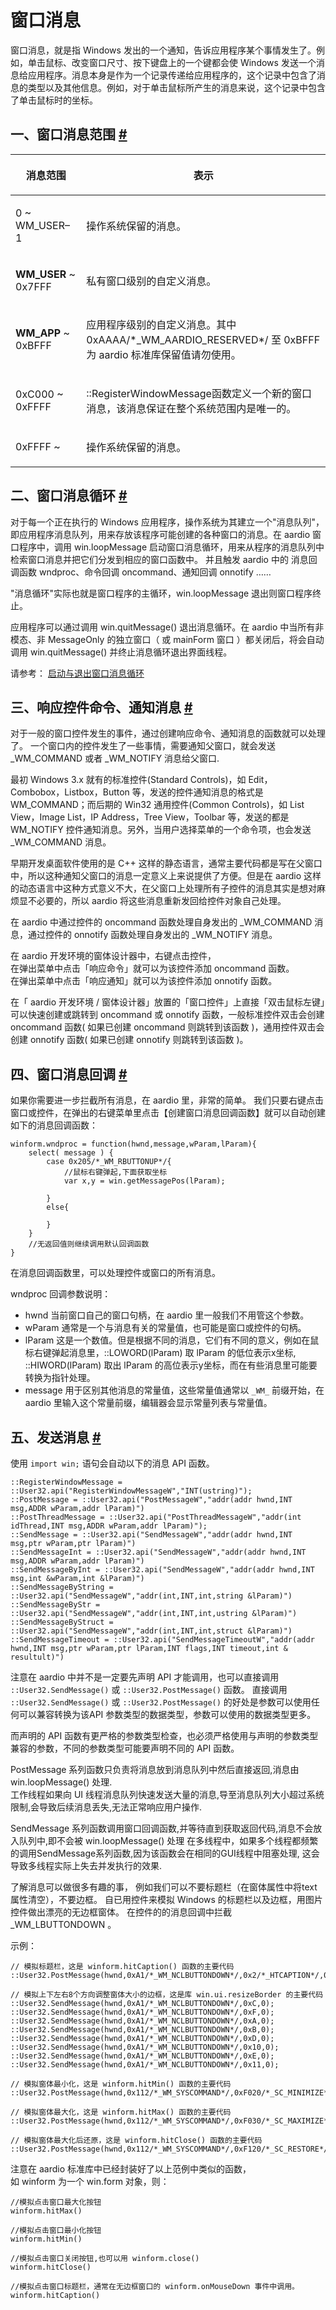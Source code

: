 # 窗口消息

窗口消息，就是指 Windows 发出的一个通知，告诉应用程序某个事情发生了。例如，单击鼠标、改变窗口尺寸、按下键盘上的一个键都会使 Windows 发送一个消息给应用程序。消息本身是作为一个记录传递给应用程序的，这个记录中包含了消息的类型以及其他信息。例如，对于单击鼠标所产生的消息来说，这个记录中包含了单击鼠标时的坐标。

## 一、窗口消息范围 <a id="range" href="#range">&#x23;</a>


| <p>**消息范围** </p> | <p>**表示** </p> |
| --- | --- |
| <p>0 ~ WM_USER–1</p> | <p>操作系统保留的消息。 </p> |
| <p>**WM_USER** ~ 0x7FFF</p> | <p>私有窗口级别的自定义消息。 </p> |
| <p>**WM_APP** ~ 0xBFFF</p> | <p>应用程序级别的自定义消息。其中0xAAAA/\*_WM_AARDIO_RESERVED\*/ 至 0xBFFF 为 aardio 标准库保留值请勿使用。</p> |
| <p>0xC000 ~ 0xFFFF</p> | <p>::RegisterWindowMessage函数定义一个新的窗口消息，该消息保证在整个系统范围内是唯一的。 </p> |
| <p>0xFFFF ~ </p> | <p>操作系统保留的消息。 </p> |

## 二、窗口消息循环 <a id="loopMessage" href="#loopMessage">&#x23;</a>


对于每一个正在执行的 Windows 应用程序，操作系统为其建立一个"消息队列"，即应用程序消息队列，用来存放该程序可能创建的各种窗口的消息。在 aardio 窗口程序中，调用 win.loopMessage 启动窗口消息循环，用来从程序的消息队列中检索窗口消息并把它们分发到相应的窗口函数中。 并且触发 aardio 中的 消息回调函数 wndproc、命令回调 oncommand、通知回调 onnotify ……
    
"消息循环"实际也就是窗口程序的主循环，win.loopMessage 退出则窗口程序终止。

应用程序可以通过调用 win.quitMessage() 退出消息循环。在 aardio 中当所有非模态、非 MessageOnly 的独立窗口（ 或 mainForm 窗口 ）都关闭后，将会自动调用 win.quitMessage()  并终止消息循环退出界面线程。

请参考： [启动与退出窗口消息循环](../_.md#loopMessage)

## 三、响应控件命令、通知消息  <a id="oncommand-onnotify" href="#oncommand-onnotify">&#x23;</a>

  
对于一般的窗口控件发生的事件，通过创建响应命令、通知消息的函数就可以处理了。 一个窗口内的控件发生了一些事情，需要通知父窗口，就会发送 _WM_COMMAND 或者 _WM_NOTIFY 消息给父窗口.  
  
最初 Windows 3.x 就有的标准控件(Standard Controls)，如 Edit，Combobox，Listbox，Button 等，发送的控件通知消息的格式是 WM_COMMAND；而后期的 Win32 通用控件(Common Controls)，如 List View，Image List，IP Address，Tree View，Toolbar 等，发送的都是 WM_NOTIFY 控件通知消息。另外，当用户选择菜单的一个命令项，也会发送 _WM_COMMAND 消息。  
  
早期开发桌面软件使用的是 C++ 这样的静态语言，通常主要代码都是写在父窗口中，所以这种通知父窗口的消息一定意义上来说提供了方便。但是在 aardio 这样的动态语言中这种方式意义不大，在父窗口上处理所有子控件的消息其实是想对麻烦显不必要的，所以 aardio 将这些消息重新发回给控件对象自己处理。  
  
在 aardio 中通过控件的 oncommand 函数处理自身发出的 _WM_COMMAND 消息，通过控件的 onnotify 函数处理自身发出的 _WM_NOTIFY 消息。  
  
在 aardio 开发环境的窗体设计器中，右键点击控件，  
在弹出菜单中点击「响应命令」就可以为该控件添加 oncommand 函数。  
在弹出菜单中点击「响应通知」就可以为该控件添加 onnotify 函数。  
  
在「 aardio 开发环境 / 窗体设计器」放置的「窗口控件」上直接「双击鼠标左键」可以快速创建或跳转到 oncommand 或 onnotify 函数，一般标准控件双击会创建 oncommand 函数( 如果已创建 oncommand 则跳转到该函数 )，通用控件双击会创建 onnotify 函数( 如果已创建 onnotify 则跳转到该函数 )。

## 四、窗口消息回调 <a id="wndproc" href="#wndproc">&#x23;</a>

 
如果你需要进一步拦截所有消息，在 aardio 里，非常的简单。 我们只要右键点击窗口或控件，在弹出的右键菜单里点击【创建窗口消息回调函数】就可以自动创建如下的消息回调函数：
 
```aardio
winform.wndproc = function(hwnd,message,wParam,lParam){
    select( message ) { 
        case 0x205/*_WM_RBUTTONUP*/{
            //鼠标右键弹起,下面获取坐标
            var x,y = win.getMessagePos(lParam);
            
        }
        else{
            
        }
    }
    //无返回值则继续调用默认回调函数
}
```  

在消息回调函数里，可以处理控件或窗口的所有消息。  
  
wndproc 回调参数说明：

- hwnd 当前窗口自己的窗口句柄，在 aardio 里一般我们不用管这个参数。 
- wParam 通常是一个与消息有关的常量值，也可能是窗口或控件的句柄。  
- lParam 这是一个数值。但是根据不同的消息，它们有不同的意义，例如在鼠标右键弹起消息里，::LOWORD(lParam) 取 lParam 的低位表示x坐标, ::HIWORD(lParam) 取出 lParam 的高位表示y坐标，而在有些消息里可能要转换为指针处理。 
- message 用于区别其他消息的常量值，这些常量值通常以 `_WM_` 前缀开始，在 aardio 里输入这个常量前缀，编辑器会显示常量列表与常量值。
 
## 五、发送消息 <a id="send" href="#send">&#x23;</a>


使用 `import win;` 语句会自动以下的消息 API 函数。  


```aardio
::RegisterWindowMessage = ::User32.api("RegisterWindowMessageW","INT(ustring)");
::PostMessage = ::User32.api("PostMessageW","addr(addr hwnd,INT msg,ADDR wParam,addr lParam)")
::PostThreadMessage = ::User32.api("PostThreadMessageW","addr(int idThread,INT msg,ADDR wParam,addr lParam)"); 
::SendMessage = ::User32.api("SendMessageW","addr(addr hwnd,INT msg,ptr wParam,ptr lParam)")
::SendMessageInt = ::User32.api("SendMessageW","addr(addr hwnd,INT msg,ADDR wParam,addr lParam)")
::SendMessageByInt = ::User32.api("SendMessageW","addr(addr hwnd,INT msg,int &wParam,int &lParam)")
::SendMessageByString = ::User32.api("SendMessageW","addr(int,INT,int,string &lParam)")
::SendMessageByStr = ::User32.api("SendMessageW","addr(int,INT,int,ustring &lParam)")
::SendMessageByStruct = ::User32.api("SendMessageW","addr(int,INT,int,struct &lParam)") 
::SendMessageTimeout = ::User32.api("SendMessageTimeoutW","addr(addr hwnd,INT msg,ptr wParam,ptr lParam,INT flags,INT timeout,int & resultult)") 
```  

注意在 aardio 中并不是一定要先声明 API 才能调用，也可以直接调用 `::User32.SendMessage()` 或 `::User32.PostMessage()` 函数。  直接调用 `::User32.SendMessage()` 或 `::User32.PostMessage()` 的好处是参数可以使用任何可以兼容转换为该API 参数类型的数据类型，参数可以使用的数据类型更多。  
  
而声明的 API 函数有更严格的参数类型检查，也必须严格使用与声明的参数类型兼容的参数，不同的参数类型可能要声明不同的 API 函数。

PostMessage 系列函数只负责将消息放到消息队列中然后直接返回,消息由 win.loopMessage() 处理.  
工作线程如果向 UI 线程消息队列快速发送大量的消息,导至消息队列大小超过系统限制,会导致后续消息丢失,无法正常响应用户操作.  

SendMessage 系列函数调用窗口回调函数,并等待直到获取返回代码,消息不会放入队列中,即不会被 win.loopMessage() 处理  在多线程中，如果多个线程都频繁的调用SendMessage系列函数,因为该函数会在相同的GUI线程中阻塞处理, 这会导致多线程实际上失去并发执行的效果.

了解消息可以做很多有趣的事，
例如我们可以不要标题栏（在窗体属性中将text属性清空），不要边框。
自已用控件来模拟 Windows 的标题栏以及边框，用图片控件做出漂亮的无边框窗体。
在控件的的消息回调中拦截 _WM_LBUTTONDOWN 。

示例：

```aardio
// 模拟标题栏，这是 winform.hitCaption() 函数的主要代码
::User32.PostMessage(hwnd,0xA1/*_WM_NCLBUTTONDOWN*/,0x2/*_HTCAPTION*/,0)

// 模拟上下左右8个方向调整窗体大小的边框，这是库 win.ui.resizeBorder 的主要代码 
::User32.SendMessage(hwnd,0xA1/*_WM_NCLBUTTONDOWN*/,0xC,0);  
::User32.SendMessage(hwnd,0xA1/*_WM_NCLBUTTONDOWN*/,0xF,0);  
::User32.SendMessage(hwnd,0xA1/*_WM_NCLBUTTONDOWN*/,0xA,0); 
::User32.SendMessage(hwnd,0xA1/*_WM_NCLBUTTONDOWN*/,0xB,0); 
::User32.SendMessage(hwnd,0xA1/*_WM_NCLBUTTONDOWN*/,0xD,0);
::User32.SendMessage(hwnd,0xA1/*_WM_NCLBUTTONDOWN*/,0x10,0);
::User32.SendMessage(hwnd,0xA1/*_WM_NCLBUTTONDOWN*/,0xE,0);
::User32.SendMessage(hwnd,0xA1/*_WM_NCLBUTTONDOWN*/,0x11,0);

// 模拟窗体最小化，这是 winform.hitMin() 函数的主要代码
::User32.PostMessage(hwnd,0x112/*_WM_SYSCOMMAND*/,0xF020/*_SC_MINIMIZE*/,0);

// 模拟窗体最大化，这是 winform.hitMax() 函数的主要代码
::User32.PostMessage(hwnd,0x112/*_WM_SYSCOMMAND*/,0xF030/*_SC_MAXIMIZE*/,0);

// 模拟窗体最大化后还原，这是 winform.hitClose() 函数的主要代码
::User32.PostMessage(hwnd,0x112/*_WM_SYSCOMMAND*/,0xF120/*_SC_RESTORE*/,0);
```  

注意在 aardio 标准库中已经封装好了以上范例中类似的函数，  
如 winform 为一个 win.form 对象，则：  
  
```aardio
//模拟点击窗口最大化按钮
winform.hitMax()  

//模拟点击窗口最小化按钮
winform.hitMin()  

//模拟点击窗口关闭按钮,也可以用 winform.close()
winform.hitClose()   

//模拟点击窗口标题栏，通常在无边框窗口的 winform.onMouseDown 事件中调用。
winform.hitCaption()
```